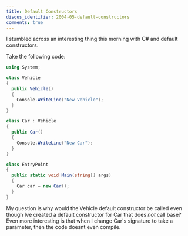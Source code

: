 ```yaml
---
title: Default Constructors
disqus_identifier: 2004-05-default-constructors
comments: true
---
```


I stumbled across an interesting thing this morning with C# and default constructors.

Take the following code:

``` csharp
using System;

class Vehicle
{
  public Vehicle()
  {
    Console.WriteLine("New Vehicle");
  }
}

class Car : Vehicle
{
  public Car()
  {
    Console.WriteLine("New Car");
  }
}

class EntryPoint
{
  public static void Main(string[] args)
  {
    Car car = new Car();
  }
}
```

My question is why would the Vehicle default constructor be called even though Ive created a default constructor for Car that does *not* call base? Even more interesting is that when I change Car's signature to take a parameter, then the code doesnt even compile.
